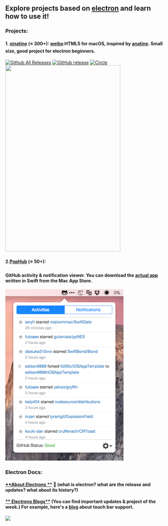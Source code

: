 ## Explore projects based on [**electron**](https://electron.atom.io) and learn how to use it!
### **Projects**:
#### 1. [**sinatine**](https://github.com/djyde/sinatine) (⭐️ 300+): [weibo](https://en.wikipedia.org/wiki/Sina_Weibo) HTML5 for macOS, inspired by [anatine](https://github.com/sindresorhus/anatine/). Small size, good project for electron beginners.
[![Github All Releases](https://img.shields.io/github/downloads/djyde/sinatine/total.svg)](https://github.com/djyde/sinatine)
[![GitHub release](https://img.shields.io/github/release/djyde/sinatine.svg)](https://github.com/djyde/sinatine/releases)
[![Circle](https://circleci.com/gh/djyde/sinatine.svg?style=shield&circle-token=:circle-token)](https://circleci.com/gh/djyde/sinatine)
<img src="https://cloud.githubusercontent.com/assets/914329/24285936/9a506360-10ad-11e7-9569-ddf7844192eb.png" width="360" height="581" style="display: inline-block" />

#### 2.[**PopHub**](https://github.com/questbeat/PopHub-Electron) (⭐️ 50+):
#### GitHub activity & notification viewer. You can download the [**actual app**](https://itunes.apple.com/jp/app/pophub/id928494006?mt=12) written in Swift from the Mac App Store.
<img src="/img/pophub.png" />

### **Electron Docs:**
#### [**About Electrons **](https://electron.atom.io/docs/tutorial/about/)  📆 (what is electron? what are the release and updates? what about its history?)

#### [** Electrons Blogs**](https://electron.atom.io/blog/) (You can find important updates & project of the week.) For example, here's a [**blog**](https://electron.atom.io/blog/2017/03/08/touch-bar-support) about touch bar support.
<img src="https://cloud.githubusercontent.com/assets/671378/23723516/5ff1774c-03fe-11e7-97b8-c693a0004dc8.gif">
